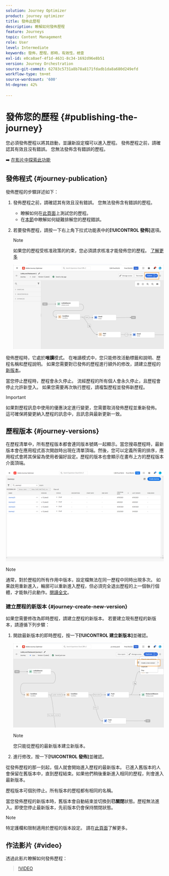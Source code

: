 ```yaml
---
solution: Journey Optimizer
product: journey optimizer
title: 發佈此歷程
description: 瞭解如何發佈歷程
feature: Journeys
topic: Content Management
role: User
level: Intermediate
keywords: 發佈，歷程，即時，有效性，檢查
exl-id: e0ca8aef-4f1d-4631-8c34-1692d96e8b51
version: Journey Orchestration
source-git-commit: 62783c5731a8b78a8171fdadb1da8a680d249efd
workflow-type: tm+mt
source-wordcount: '600'
ht-degree: 42%

---
```


# 發佈您的歷程 {#publishing-the-journey}

您必須發佈歷程以將其啟動，並讓新設定檔可以進入歷程。 發佈歷程之前，請確認其有效且沒有錯誤。 您無法發佈含有錯誤的歷程。

➡️ [在影片中探索此功能](#video)

## 發佈程式 {#journey-publication}

發佈歷程的步驟詳述如下：

1. 發佈歷程之前，請確認其有效且沒有錯誤。 您無法發佈含有錯誤的歷程。

   * 瞭解如何在[此頁面](testing-the-journey.md)上測試您的歷程。
   * 在[本節](../building-journeys/troubleshooting.md#checking-for-errors-before-testing)中瞭解如何疑難排解您的歷程錯誤。

1. 若要發佈歷程，請按一下右上角下拉式功能表中的&#x200B;**[!UICONTROL 發佈]**&#x200B;選項。

   >[!NOTE]
   >
   > 如果您的歷程受核准政策的約束，您必須請求核准才能發佈您的歷程。 [了解更多](../test-approve/gs-approval.md)

   ![](assets/journeyuc1_18.png)

發佈歷程時，它處於&#x200B;**唯讀**&#x200B;模式。 在唯讀模式中，您只能修改活動標籤和說明、歷程名稱和歷程說明。 如果您需要對已發佈的歷程進行額外的修改，請建立歷程的[新版本](journey-ui.md#journey-versions)。

當您停止歷程時，歷程會永久停止。 流經歷程的所有個人會永久停止，且歷程會停止允許新登入。 如果您需要再次執行歷程，請複製歷程並發佈新歷程。

>[!IMPORTANT]
>
>如果對歷程訊息中使用的優惠決定進行變更，您需要取消發佈歷程並重新發佈。 這可確保將變更納入歷程的訊息中，且訊息與最新更新一致。

## 歷程版本 {#journey-versions}

在歷程清單中，所有歷程版本都會連同版本號碼一起顯示。當您搜尋歷程時，最新版本會在應用程式首次開啟時出現在清單頂端。然後，您可以定義所需的排序，應用程式會將其保留為使用者偏好設定。歷程的版本也會顯示在畫布上方的歷程版本介面頂端。

![](assets/journeyversions1.png)

>[!NOTE]
>
>通常，對於歷程的所有作用中版本，設定檔無法在同一歷程中同時出現多次。 如果啟用重新進入，輪廓可以重新進入歷程，但必須完全退出歷程的上一個執行個體，才能執行此動作。[閱讀全文](entry-management.md)。

### 建立歷程的新版本 {#journey-create-new-version}

如果您需要修改為即時歷程，請建立歷程的新版本。 若要建立現有歷程的新版本，請遵循下列步驟：

1. 開啟最新版本的即時歷程，按一下&#x200B;**[!UICONTROL 建立新版本]**&#x200B;並確認。

   ![](assets/journeyversions2.png)

   >[!NOTE]
   >
   >您只能從歷程的最新版本建立新版本。

1. 進行修改，按一下&#x200B;**[!UICONTROL 發佈]**&#x200B;並確認。

從發佈歷程的那一刻起，個人就會開始進入歷程的最新版本。 已進入舊版本的人會保留在舊版本中，直到歷程結束。如果他們稍後重新進入相同的歷程，則會進入最新版本。

歷程版本可個別停止。所有版本的歷程都有相同的名稱。

當您發佈歷程的新版本時，舊版本會自動結束並切換到&#x200B;**已關閉**&#x200B;狀態。歷程無法進入。即使您停止最新版本，先前版本仍會保持關閉狀態。


>[!NOTE]
>
>特定護欄和限制適用於歷程的版本設定。 請在[此頁面](../start/guardrails.md#journey-versions-journey-versions-g)了解更多。


## 作法影片 {#video}

透過此影片瞭解如何發佈歷程：

>[!VIDEO](https://video.tv.adobe.com/v/3427942?quality=12&captions=chi_hant)